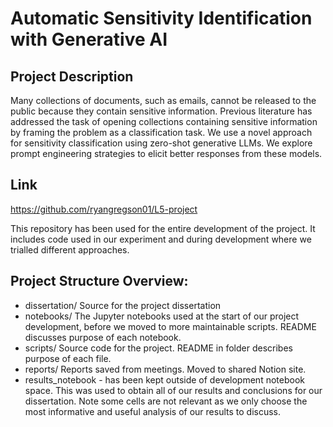 # Automatic Sensitivity Identification with Generative AI

## Project Description

Many collections of documents, such as emails, cannot be released to the public because they contain sensitive information. Previous literature has addressed the task of opening collections containing sensitive information by framing the problem as a classification task. We use a novel approach for sensitivity classification using zero-shot generative LLMs. We explore prompt engineering strategies to elicit better responses from these models.

## Link
https://github.com/ryangregson01/L5-project

This repository has been used for the entire development of the project. It includes code used in our experiment and during development where we trialled different approaches.

## Project Structure Overview:
* dissertation/ Source for the project dissertation
* notebooks/ The Jupyter notebooks used at the start of our project development, before we moved to more maintainable scripts. README discusses purpose of each notebook.
* scripts/ Source code for the project. README in folder describes purpose of each file.
* reports/ Reports saved from meetings. Moved to shared Notion site.
* results_notebook - has been kept outside of development notebook space. This was used to obtain all of our results and conclusions for our dissertation. Note some cells are not relevant as we only choose the most informative and useful analysis of our results to discuss.

